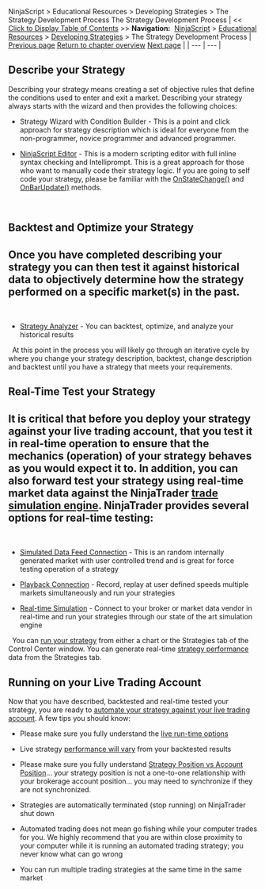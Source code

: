 ﻿
NinjaScript > Educational Resources > Developing Strategies > The Strategy Development Process
The Strategy Development Process
| << [Click to Display Table of Contents](the_strategy_development_process.md) >> **Navigation:**     [NinjaScript](ninjascript-1.md) > [Educational Resources](educational_resources-1.md) > [Developing Strategies](developing_strategies-1.md) > The Strategy Development Process | [Previous page](compiling7-1.md) [Return to chapter overview](developing_strategies-1.md) [Next page](working_with_accounts-1.md) |
| --- | --- |
## Describe your Strategy
Describing your strategy means creating a set of objective rules that define the conditions used to enter and exit a market. Describing your strategy always starts with the wizard and then provides the following choices:
 
- Strategy Wizard with Condition Builder - This is a point and click approach for strategy description which is ideal for everyone from the non-programmer, novice programmer and advanced programmer. 

- [NinjaScript Editor](editor-1.md) - This is a modern scripting editor with full inline syntax checking and Intelliprompt. This is a great approach for those who want to manually code their strategy logic. If you are going to self code your strategy, please be familiar with the [OnStateChange()](onstatechange-1.md) and [OnBarUpdate()](onbarupdate-1.md) methods. 

 
## Backtest and Optimize your Strategy
## Once you have completed describing your strategy you can then test it against historical data to objectively determine how the strategy performed on a specific market(s) in the past.
 
- [Strategy Analyzer](strategy_analyzer-1.md) - You can backtest, optimize, and analyze your historical results 

 
At this point in the process you will likely go through an iterative cycle by where you change your strategy description, backtest, change description and backtest until you have a strategy that meets your requirements.
 
## Real-Time Test your Strategy
## It is critical that before you deploy your strategy against your live trading account, that you test it in real-time operation to ensure that the mechanics (operation) of your strategy behaves as you would expect it to. In addition, you can also forward test your strategy using real-time market data against the NinjaTrader [trade simulation engine](simulation-1.md). NinjaTrader provides several options for real-time testing:
 
- [Simulated Data Feed Connection](simulated_data_feed_connection-1.md) - This is an random internally generated market with user controlled trend and is great for force testing operation of a strategy

- [Playback Connection](playback_connection-1.md) - Record, replay at user defined speeds multiple markets simultaneously and run your strategies

- [Real-time Simulation](simulation-1.md) - Connect to your broker or market data vendor in real-time and run your strategies through our state of the art simulation engine

 
You can [run your strategy](running_ninjascript_strategies-1.md) from either a chart or the Strategies tab of the Control Center window. You can generate real-time [strategy performance](strategies_tab2.md) data from the Strategies tab.
 
## Running on your Live Trading Account
Now that you have described, backtested and real-time tested your strategy, you are ready to [automate your strategy against your live trading account](running_ninjascript_strategies-1.md). A few tips you should know:
 
- Please make sure you fully understand the [live run-time options](strategies_tab2.md)

- Live strategy [performance will vary](discrepancies_real-time_vs_bac-1.md) from your backtested results

- Please make sure you fully understand [Strategy Position vs Account Position](strategy_position_vs_account_p-1.md)... your strategy position is not a one-to-one relationship with your brokerage account position... you may need to synchronize if they are not synchronized. 

- Strategies are automatically terminated (stop running) on NinjaTrader shut down

- Automated trading does not mean go fishing while your computer trades for you. We highly recommend that you are within close proximity to your computer while it is running an automated trading strategy; you never know what can go wrong

- You can run multiple trading strategies at the same time in the same market
